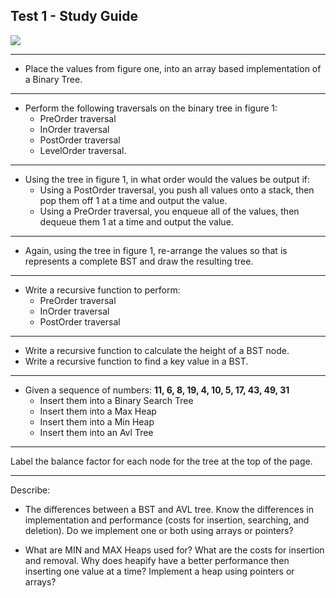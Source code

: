 ## Test 1 - Study Guide

![](https://cl.ly/pf4H/Image%202018-02-20%20at%2012.00.05%20PM.png)

---

- Place the values from figure one, into an array based implementation of a Binary Tree.

---

- Perform the following traversals on the binary tree in figure 1:
    - PreOrder traversal
    - InOrder traversal
    - PostOrder traversal
    - LevelOrder traversal.

---

- Using the tree in figure 1, in what order would the values be output if:
    - Using a PostOrder traversal, you push all values onto a stack, then pop them off 1 at a time and output the value.
    - Using a PreOrder traversal, you enqueue all of the values, then dequeue them 1 at a time and output the value.

---

- Again, using the tree in figure 1, re-arrange the values so that is represents a complete BST and draw the resulting tree.

---

- Write a recursive function to perform:
    - PreOrder traversal
    - InOrder traversal
    - PostOrder traversal

---

- Write a recursive function to calculate the height of a BST node.
- Write a recursive function to find a key value in a BST.

---

- Given a sequence of numbers: **11, 6, 8, 19, 4, 10, 5, 17, 43, 49, 31**
    - Insert them into a Binary Search Tree
    - Insert them into a Max Heap
    - Insert them into a Min Heap
    - Insert them into an Avl Tree

---

Label the balance factor for each node for the tree at the top of the page.

---

Describe:

- The differences between a BST and AVL tree. Know the differences in implementation and performance (costs for insertion, searching, and deletion). Do we implement one or both using arrays or pointers?

- What are MIN and MAX Heaps used for? What are the costs for insertion and removal. Why does heapify have a better performance then inserting one value at a time? Implement a heap using pointers or arrays?
    

